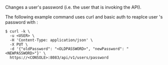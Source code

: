 Changes a user's password (i.e. the user that is invoking the API).

The following example command uses curl and basic auth to reaplce user <USER>'s password with <NEWPASSWORD>:

```
$ curl -k \
  -u <USER> \
  -H 'Content-Type: application/json' \
  -X PUT \
  -d '{"oldPassword": "<OLDPASSWORD>", "newPassword": "<NEWPASSWORD>"}' \
  https://<CONSOLE>:8083/api/v1/users/password
```
